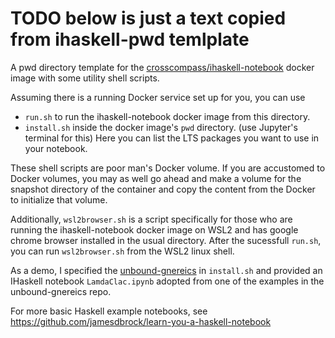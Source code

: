 # TODO below is just a text copied from ihaskell-pwd temlplate
A pwd directory template for the [crosscompass/ihaskell-notebook](https://github.com/jamesdbrock/ihaskell-notebook) docker image
with some utility shell scripts.

Assuming there is a running Docker service set up for you, you can use
  * `run.sh` to run the ihaskell-notebook docker image from this directory.
  * `install.sh` inside the docker image's `pwd` directory. (use Jupyter's terminal for this) Here you can list the LTS packages you want to use in your notebook.

These shell scripts are poor man's Docker volume. If you are accustomed to Docker volumes, you may as well go ahead and make a volume for the snapshot directory of the container and copy the content from the Docker to initialize that volume.

Additionally, `wsl2browser.sh` is a script specifically for those who are running the ihaskell-notebook docker image on WSL2 and has google chrome browser installed in the usual directory. After the sucessfull `run.sh`, you can run `wsl2browser.sh` from the WSL2 linux shell.

As a demo, I specified the [unbound-gnereics](http://hackage.haskell.org/package/unbound-generics) in `install.sh` and provided an IHaskell notebook `LamdaClac.ipynb` adopted from one of the examples in the unbound-gnereics repo.

For more basic Haskell example notebooks, see https://github.com/jamesdbrock/learn-you-a-haskell-notebook
